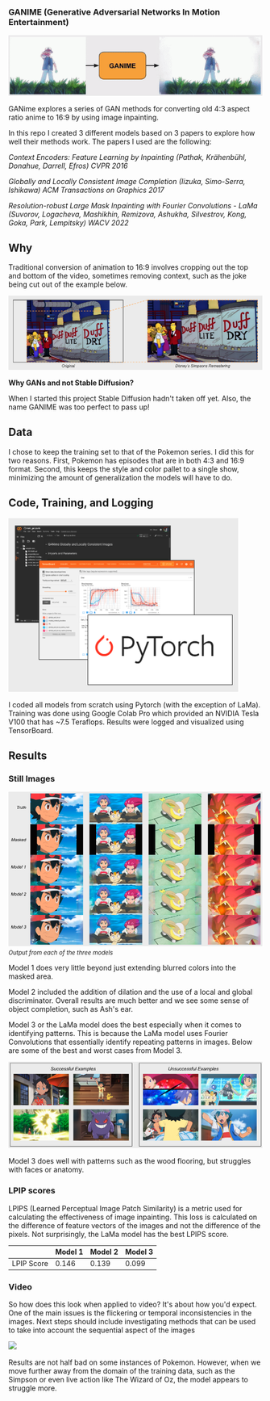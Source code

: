 ### GANIME (**Generative Adversarial Networks In Motion Entertainment**)

![](visuals/gif02.gif)

GANime explores a series of GAN methods for converting old 4:3 aspect ratio anime to 16:9 by using image inpainting.

In this repo I created 3 different models based on 3 papers to explore how well their methods work. The papers I used are the following:

_Context Encoders: Feature Learning by Inpainting (Pathak, Krähenbühl, Donahue, Darrell, Efros) CVPR 2016_

_Globally and Locally Consistent Image Completion (Iizuka, Simo-Serra, Ishikawa) ACM Transactions on Graphics 2017_

_Resolution-robust Large Mask Inpainting with Fourier Convolutions - LaMa (Suvorov, Logacheva, Mashikhin, Remizova, Ashukha, Silvestrov, Kong, Goka, Park, Lempitsky) WACV 2022_

## Why

Traditional conversion of animation to 16:9 involves cropping out the top and bottom of the video, sometimes removing context, such as the joke being cut out of the example below.

![](visuals/image01.png)

**Why GANs and not Stable Diffusion?**

When I started this project Stable Diffusion hadn't taken off yet. Also, the name GANIME was too perfect to pass up!

## Data

I chose to keep the training set to that of the Pokemon series. I did this for two reasons. First, Pokemon has episodes that are in both 4:3 and 16:9 format. Second, this keeps the style and color pallet to a single show, minimizing the amount of generalization the models will have to do.

## Code, Training, and Logging

![](visuals/image02.png)

I coded all models from scratch using Pytorch (with the exception of LaMa).
Training was done using Google Colab Pro which provided an NVIDIA Tesla V100 that has ~7.5 Teraflops. Results were logged and visualized using TensorBoard.

## Results

### Still Images

![](visuals/image04.png)
<small>_Output from each of the three models_</small>

Model 1 does very little beyond just extending blurred colors into the masked area.

Model 2 included the addition of dilation and the use of a local and global discriminator.
Overall results are much better and we see some sense of object completion, such as Ash's ear.

Model 3 or the LaMa model does the best especially when it comes to identifying patterns. This is because the LaMa model uses Fourier Convolutions that essentially identify repeating patterns in images. Below are some of the best and worst cases from Model 3.

![](visuals/image05.png)

Model 3 does well with patterns such as the wood flooring, but struggles with faces or anatomy.

### LPIP scores

LPIPS (Learned Perceptual Image Patch Similarity) is a metric used for calculating the effectiveness of image inpainting. This loss is calculated on the difference of feature vectors of the images and not the difference of the pixels. Not surprisingly, the LaMa model has the best LPIPS score.

| &nbsp;     | Model 1 | Model 2 | Model 3 |
| ---------- | ------- | ------- | ------- |
| LPIP Score | 0.146   | 0.139   | 0.099   |

### Video

So how does this look when applied to video? It's about how you'd expect. One of the main issues is the flickering or temporal inconsistencies in the images. Next steps should include investigating methods that can be used to take into account the sequential aspect of the images

![](visuals/gif01.gif)

Results are not half bad on some instances of Pokemon. However, when we move further away from the domain of the training data, such as the Simpson or even live action like The Wizard of Oz, the model appears to struggle more.
